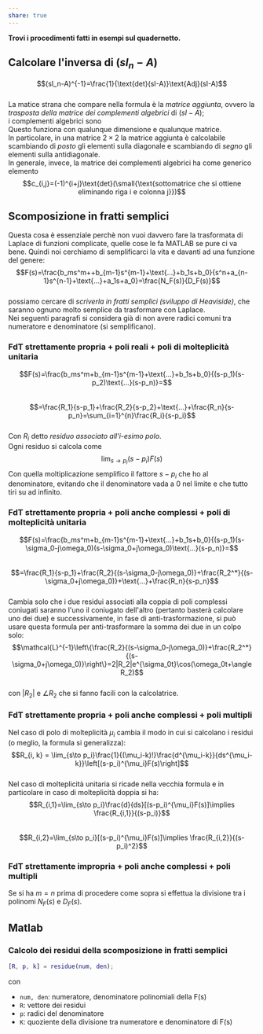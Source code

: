 ```yaml
---  
share: true  
---  
```

**Trovi i procedimenti fatti in esempi sul quadernetto.**  
  
## Calcolare l'inversa di $(sI_n-A)$  
$$(sI_n-A)^{-1}=\frac{1}{\text{det}(sI-A)}\text{Adj}(sI-A)$$  
La matice strana che compare nella formula è la *matrice aggiunta*, ovvero la *trasposta della matrice dei complementi algebrici* di $(sI-A)$;  
i complementi algebrici sono   
Questo funziona con qualunque dimensione e qualunque matrice.  
In particolare, in una matrice $2\times2$ la matrice aggiunta è calcolabile scambiando di *posto* gli elementi sulla diagonale e scambiando di *segno* gli elementi sulla antidiagonale.  
In generale, invece, la matrice dei complementi algebrici ha come generico elemento   
$$c_{i,j}=(-1)^{i+j}\text{det}(\small{\text{sottomatrice che si ottiene eliminando riga i e colonna j}})$$  
## Scomposizione in fratti semplici  
Questa cosa è essenziale perchè non vuoi davvero fare la trasformata di Laplace di funzioni complicate, quelle cose le fa MATLAB se pure ci va bene. Quindi noi cerchiamo di semplificarci la vita e davanti ad una funzione del genere:  
$$F(s)=\frac{b_ms^m++b_{m-1}s^{m-1}+\text{...}+b_1s+b_0}{s^n+a_{n-1}s^{n-1}+\text{...}+a_1s+a_0}=\frac{N_F(s)}{D_F(s)}$$  
possiamo cercare di *scriverla in fratti semplici (sviluppo di Heaviside)*, che saranno ognuno molto semplice da trasformare con Laplace.  
Nei seguenti paragrafi si considera già di non avere radici comuni tra numeratore e denominatore (si semplificano).  
### FdT strettamente propria + poli reali + poli di molteplicità unitaria  
$$F(s)=\frac{b_ms^m+b_{m-1}s^{m-1}+\text{...}+b_1s+b_0}{(s-p_1)(s-p_2)\text{...}(s-p_n)}=$$  
$$=\frac{R_1}{s-p_1}+\frac{R_2}{s-p_2}+\text{...}+\frac{R_n}{s-p_n}=\sum_{i=1}^{n}\frac{R_i}{s-p_i}$$  
Con $R_i$ detto *residuo associato all'$i$-esimo polo*.  
Ogni residuo si calcola come $$\lim_{s\to p_i}(s-p_i)F(s)$$Con quella moltiplicazione semplifico il fattore $s-p_i$ che ho al denominatore, evitando che il denominatore vada a $0$ nel limite e che tutto tiri su ad infinito.   
### FdT strettamente propria + poli anche complessi + poli di molteplicità unitaria   
$$F(s)=\frac{b_ms^m+b_{m-1}s^{m-1}+\text{...}+b_1s+b_0}{(s-p_1)(s-\sigma_0-j\omega_0)(s-\sigma_0+j\omega_0)\text{...}(s-p_n)}=$$  
$$=\frac{R_1}{s-p_1}+\frac{R_2}{(s-\sigma_0-j\omega_0)}+\frac{R_2^*}{(s-\sigma_0+j\omega_0)}+\text{...}+\frac{R_n}{s-p_n}$$  
Cambia solo che i due residui associati alla coppia di poli complessi coniugati saranno l'uno il coniugato dell'altro (pertanto basterà calcolare uno dei due) e successivamente, in fase di anti-trasformazione, si può usare questa formula per anti-trasformare la somma dei due in un colpo solo: $$\mathcal{L}^{-1}\left\{\frac{R_2}{(s-\sigma_0-j\omega_0)}+\frac{R_2^*}{(s-\sigma_0+j\omega_0)}\right\}=2|R_2|e^{\sigma_0t}\cos(\omega_0t+\angle R_2)$$  
con $|R_2|$ e $\angle R_2$ che si fanno facili con la calcolatrice.  
### FdT strettamente propria + poli anche complessi + poli multipli  
Nel caso di polo di molteplicità $\mu_i$ cambia il modo in cui si calcolano i residui (o meglio, la formula si generalizza):  
$$R_{i, k} = \lim_{s\to p_i}\frac{1}{(\mu_i-k)!}\frac{d^{\mu_i-k}}{ds^{\mu_i-k}}\left[(s-p_i)^{\mu_i}F(s)\right]$$  
Nel caso di molteplicità unitaria si ricade nella vecchia formula e in particolare in caso di molteplicità doppia si ha:  
$$R_{i,1}=\lim_{s\to p_i}\frac{d}{ds}[(s-p_i)^{\mu_i}F(s)]\implies \frac{R_{i,1}}{(s-p_i)}$$  
$$R_{i,2}=\lim_{s\to p_i}[(s-p_i)^{\mu_i}F(s)]\implies \frac{R_{i,2}}{(s-p_i)^2}$$  
### FdT strettamente impropria + poli anche complessi + poli multipli  
Se si ha $m=n$ prima di procedere come sopra si effettua la divisione tra i polinomi $N_F(s)$ e $D_F(s)$.  
## Matlab  
### Calcolo dei residui della scomposizione in fratti semplici  
```MATLAB  
[R, p, k] = residue(num, den);  
```  
con   
- `num, den`: numeratore, denominatore polinomiali della F(s)  
- `R`: vettore dei residui  
- `p`: radici del denominatore  
- `K`: quoziente della divisione tra numeratore e denominatore di F(s)  
